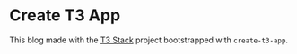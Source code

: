 # Create T3 App

This blog made with the [T3 Stack](https://create.t3.gg/) project bootstrapped with `create-t3-app`.

